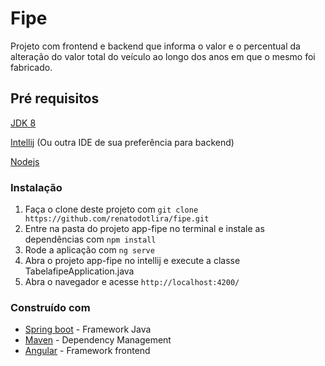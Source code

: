 # Fipe
Projeto com frontend e backend que informa o valor e o percentual da alteração do valor total do veículo ao longo dos anos em que o mesmo foi fabricado.

## Pré requisitos

[JDK 8](https://www.oracle.com/technetwork/java/javase/downloads/jdk8-downloads-2133151.html)

[Intellij](https://www.jetbrains.com/idea/) (Ou outra IDE de sua preferência para backend)

[Nodejs](https://nodejs.org/en/)


### Instalação

1. Faça o clone deste projeto com `git clone https://github.com/renatodotlira/fipe.git`
2. Entre na pasta do projeto app-fipe no terminal e instale as dependências com `npm install`
3. Rode a aplicação com `ng serve`
4. Abra o projeto app-fipe no intellij e execute a classe TabelafipeApplication.java
5. Abra o navegador e acesse `http://localhost:4200/`


### Construído com

* [Spring boot](https://spring.io/projects/spring-boot) - Framework Java
* [Maven](https://maven.apache.org/) - Dependency Management
* [Angular](https://angular.io/) - Framework frontend

